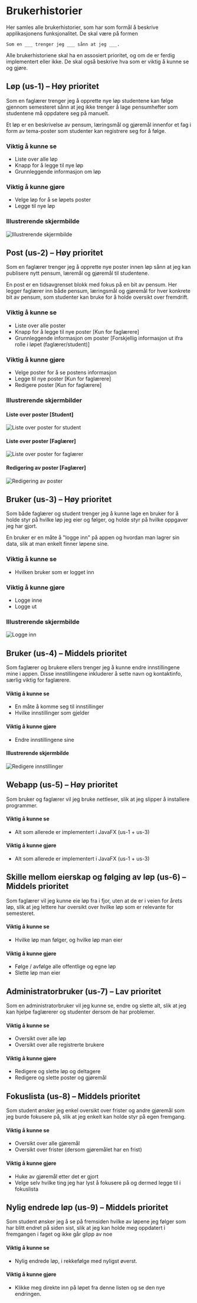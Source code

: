 # Brukerhistorier

Her samles alle brukerhistorier, som har som formål å beskrive applikasjonens funksjonalitet. De skal være på formen

```
Som en ___ trenger jeg ___ sånn at jeg ___.
```

Alle brukerhistoriene skal ha en assosiert prioritet, og om de er ferdig implementert eller ikke. De skal også beskrive hva som er viktig å kunne se og gjøre.

## Løp (us-1) &ndash; Høy prioritet

Som en faglærer trenger jeg å opprette nye løp studentene kan følge gjennom semesteret sånn at jeg ikke trenger å lage pensumhefter som studentene må oppdatere seg på manuelt.

Et løp er en beskrivelse av pensum, læringsmål og gjøremål innenfor et fag i form av tema-poster som studenter kan registrere seg for å følge.

### Viktig å kunne se

* Liste over alle løp
* Knapp for å legge til nye løp
* Grunnleggende informasjon om løp

### Viktig å kunne gjøre

* Velge løp for å se løpets poster
* Legge til nye løp

### Illustrerende skjermbilde

![Illustrerende skjermbilde](mockup-us-1.png)

## Post (us-2) &ndash; Høy prioritet

Som en faglærer trenger jeg å opprette nye poster innen løp sånn at jeg kan publisere nytt pensum, læremål og gjøremål til studentene.

En post er en tidsavgrenset blokk med fokus på en bit av pensum. Her legger faglærer inn både pensum, læringsmål og gjøremål for hver konkrete bit av pensum, som studenter kan bruke for å holde oversikt over fremdrift.

### Viktig å kunne se

* Liste over alle poster
* Knapp for å legge til nye poster [Kun for faglærere]
* Grunnleggende informasjon om poster [Forskjellig informasjon ut ifra rolle i løpet (faglærer/student)]

### Viktig å kunne gjøre

* Velge poster for å se postens informasjon
* Legge til nye poster [Kun for faglærere]
* Redigere poster [Kun for faglærere]

### Illustrerende skjermbilder

#### Liste over poster [Student]

![Liste over poster for student](mockup-us-2-1.png)

#### Liste over poster [Faglærer]

![Liste over poster for faglærer](mockup-us-2-2.png)

#### Redigering av poster [Faglærer]

![Redigering av poster](mockup-us-2-3.png)

## Bruker (us-3) &ndash; Høy prioritet

Som både faglærer og student trenger jeg å kunne lage en bruker for
å holde styr på hvilke løp jeg eier og følger, og holde styr på hvilke oppgaver jeg har gjort.

En bruker er en måte å "logge inn" på appen og hvordan man lagrer sin data, slik at man enkelt finner løpene sine.

### Viktig å kunne se

* Hvilken bruker som er logget inn

### Viktig å kunne gjøre
* Logge inne
* Logge ut

### Illustrerende skjermbilde 

![Logge inn](mockup-us-3-1.png)

## Bruker (us-4) &ndash; Middels prioritet

Som faglærer og brukere ellers trenger jeg å kunne endre innstillingene mine
i appen. Disse innstillingene inkluderer å sette navn og kontaktinfo,
særlig viktig for faglærere.

#### Viktig å kunne se

* En måte å komme seg til innstillinger
* Hvilke innstillinger som gjelder

#### Viktig å kunne gjøre

* Endre innstillingene sine

#### Illustrerende skjermbilde

![Redigere innstillinger](mockup-us-3-2.png)

## Webapp (us-5) &ndash; Høy prioritet

Som bruker og faglærer vil jeg bruke nettleser, slik at jeg slipper å installere programmer.

#### Viktig å kunne se

* Alt som allerede er implementert i JavaFX (us-1 + us-3)

#### Viktig å kunne gjøre

* Alt som allerede er implementert i JavaFX (us-1 + us-3)

## Skille mellom eierskap og følging av løp (us-6) &ndash; Middels prioritet

Som faglærer vil jeg kunne eie løp fra i fjor, uten at de er i veien for årets løp,
slik at jeg lettere har oversikt over hvilke løp som er relevante for semesteret.

#### Viktig å kunne se

* Hvilke løp man følger, og hvilke løp man eier

#### Viktig å kunne gjøre 

* Følge / avfølge alle offentlige og egne løp
* Slette løp man eier

## Administratorbruker (us-7) &ndash; Lav prioritet

Som en administratorbruker vil jeg kunne se, endre og slette alt, 
slik at jeg kan hjelpe faglærerer og studenter dersom de har problemer.

#### Viktig å kunne se

* Oversikt over alle løp
* Oversikt over alle registrerte brukere

#### Viktig å kunne gjøre

* Redigere og slette løp og deltagere
* Redigere og slette poster og gjøremål 

## Fokuslista (us-8) &ndash; Middels prioritet

Som student ønsker jeg enkel oversikt over frister og andre gjøremål som jeg 
burde fokusere på, slik at jeg enkelt kan holde styr på egen fremgang.

#### Viktig å kunne se

* Oversikt over alle gjøremål
* Oversikt over frister (dersom gjøremålet har en frist)

#### Viktig å kunne gjøre

* Huke av gjøremål etter det er gjort
* Velge selv hvilke ting jeg har lyst å fokusere på og dermed legge til i fokuslista


## Nylig endrede løp (us-9) &ndash; Middels prioritet

Som student ønsker jeg å se på fremsiden hvilke av løpene jeg følger som har blitt endret på 
siden sist, slik at jeg kan holde meg oppdatert i fremgangen i faget 
og ikke går glipp av noe

#### Viktig å kunne se

* Nylig endrede løp, i rekkefølge med nyligst øverst. 

#### Viktig å kunne gjøre

* Klikke meg direkte inn på løpet fra denne listen og se den nye endringen.
  